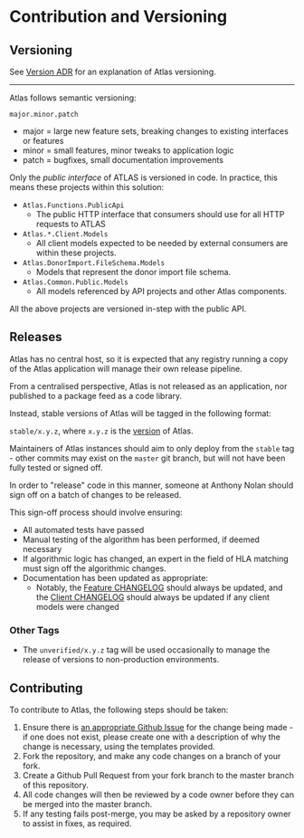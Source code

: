 # Contribution and Versioning

## Versioning

See [Version ADR](ArchitecturalDecisionRecord/Phase2/005-Versioning.md) for an explanation of Atlas versioning.

---

Atlas follows semantic versioning:

`major.minor.patch`

* major = large new feature sets, breaking changes to existing interfaces or features
* minor = small features, minor tweaks to application logic
* patch = bugfixes, small documentation improvements

Only the *public interface* of ATLAS is versioned in code. In practice, this means these projects within this solution:

* `Atlas.Functions.PublicApi`
  * The public HTTP interface that consumers should use for all HTTP requests to ATLAS
* `Atlas.*.Client.Models`
  * All client models expected to be needed by external consumers are within these projects.
* `Atlas.DonorImport.FileSchema.Models`
  * Models that represent the donor import file schema.
* `Atlas.Common.Public.Models`
  * All models referenced by API projects and other Atlas components.

All the above projects are versioned in-step with the public API.

## Releases

Atlas has no central host, so it is expected that any registry running a copy of the Atlas application will manage their own release pipeline.

From a centralised perspective, Atlas is not released as an application, nor published to a package feed as a code library.

Instead, stable versions of Atlas will be tagged in the following format:

`stable/x.y.z`, where `x.y.z` is the [version](#versioning) of Atlas.

Maintainers of Atlas instances should aim to only deploy from the `stable` tag - other commits may exist on the `master` git branch, but will not have been fully tested or signed off.

In order to "release" code in this manner, someone at Anthony Nolan should sign off on a batch of changes to be released.

This sign-off process should involve ensuring:

* All automated tests have passed
* Manual testing of the algorithm has been performed, if deemed necessary
* If algorithmic logic has changed, an expert in the field of HLA matching must sign off the algorithmic changes.
* Documentation has been updated as appropriate:
    * Notably, the [Feature CHANGELOG](./Atlas.Functions.PublicApi/CHANGELOG_Atlas.md) should always be updated, and
      the [Client CHANGELOG](./Atlas.Client.Models/CHANGELOG_Client.md) should always be updated if any client models were changed

### Other Tags

* The `unverified/x.y.z` tag will be used occasionally to manage the release of versions to non-production environments.


## Contributing

To contribute to Atlas, the following steps should be taken: 

1. Ensure there is [an appropriate Github Issue](https://github.com/Anthony-Nolan/Atlas/issues) for the change being made - if one does not exist, please create one with a description of why the change is necessary, using the templates provided.
2. Fork the repository, and make any code changes on a branch of your fork.
3. Create a Github Pull Request from your fork branch to the master branch of this repository.
4. All code changes will then be reviewed by a code owner before they can be merged into the master branch.
5. If any testing fails post-merge, you may be asked by a repository owner to assist in fixes, as required.  